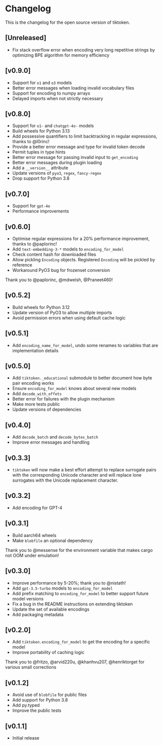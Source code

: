 # Changelog

This is the changelog for the open source version of tiktoken.

## [Unreleased]
- Fix stack overflow error when encoding very long repetitive strings by optimizing BPE algorithm for memory efficiency

## [v0.9.0]
- Support for `o1` and `o3` models
- Better error messages when loading invalid vocabulary files
- Support for encoding to numpy arrays
- Delayed imports when not strictly necessary

## [v0.8.0]

- Support for `o1-` and `chatgpt-4o-` models
- Build wheels for Python 3.13
- Add possessive quantifiers to limit backtracking in regular expressions, thanks to @l0rinc!
- Provide a better error message and type for invalid token decode
- Permit tuples in type hints
- Better error message for passing invalid input to `get_encoding`
- Better error messages during plugin loading
- Add a `__version__` attribute
- Update versions of `pyo3`, `regex`, `fancy-regex`
- Drop support for Python 3.8

## [v0.7.0]

- Support for `gpt-4o`
- Performance improvements

## [v0.6.0]

- Optimise regular expressions for a 20% performance improvement, thanks to @paplorinc!
- Add `text-embedding-3-*` models to `encoding_for_model`
- Check content hash for downloaded files
- Allow pickling `Encoding` objects. Registered `Encoding` will be pickled by reference
- Workaround PyO3 bug for frozenset conversion

Thank you to @paplorinc, @mdwelsh, @Praneet460!

## [v0.5.2]

- Build wheels for Python 3.12
- Update version of PyO3 to allow multiple imports
- Avoid permission errors when using default cache logic

## [v0.5.1]

- Add `encoding_name_for_model`, undo some renames to variables that are implementation details

## [v0.5.0]

- Add `tiktoken._educational` submodule to better document how byte pair encoding works
- Ensure `encoding_for_model` knows about several new models
- Add `decode_with_offets`
- Better error for failures with the plugin mechanism
- Make more tests public
- Update versions of dependencies

## [v0.4.0]

- Add `decode_batch` and `decode_bytes_batch`
- Improve error messages and handling

## [v0.3.3]

- `tiktoken` will now make a best effort attempt to replace surrogate pairs with the corresponding
  Unicode character and will replace lone surrogates with the Unicode replacement character.

## [v0.3.2]

- Add encoding for GPT-4

## [v0.3.1]

- Build aarch64 wheels
- Make `blobfile` an optional dependency

Thank you to @messense for the environment variable that makes cargo not OOM under emulation!

## [v0.3.0]

- Improve performance by 5-20%; thank you to @nistath!
- Add `gpt-3.5-turbo` models to `encoding_for_model`
- Add prefix matching to `encoding_for_model` to better support future model versions
- Fix a bug in the README instructions on extending tiktoken
- Update the set of available encodings
- Add packaging metadata

## [v0.2.0]

- Add `tiktoken.encoding_for_model` to get the encoding for a specific model
- Improve portability of caching logic

Thank you to @fritzo, @arvid220u, @khanhvu207, @henriktorget for various small corrections

## [v0.1.2]

- Avoid use of `blobfile` for public files
- Add support for Python 3.8
- Add py.typed
- Improve the public tests

## [v0.1.1]

- Initial release
